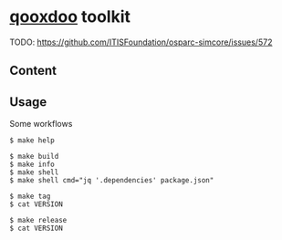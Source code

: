 # [qooxdoo] toolkit

TODO: https://github.com/ITISFoundation/osparc-simcore/issues/572

## Content


## Usage

Some workflows

    $ make help

    $ make build
    $ make info
    $ make shell
    $ make shell cmd="jq '.dependencies' package.json"

    $ make tag
    $ cat VERSION

    $ make release
    $ cat VERSION


<!--REFERENCES. Please keep alphabetical order -->
[qooxdoo]:qooxdoo.org
